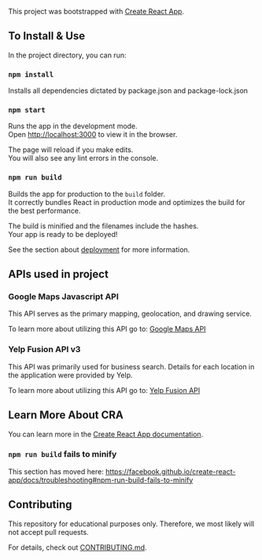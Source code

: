 This project was bootstrapped with [Create React App](https://github.com/facebook/create-react-app).

## To Install & Use

In the project directory, you can run:

### `npm install`

Installs all dependencies dictated by package.json and package-lock.json

### `npm start`

Runs the app in the development mode.<br>
Open [http://localhost:3000](http://localhost:3000) to view it in the browser.

The page will reload if you make edits.<br>
You will also see any lint errors in the console.

### `npm run build`

Builds the app for production to the `build` folder.<br>
It correctly bundles React in production mode and optimizes the build for the best performance.

The build is minified and the filenames include the hashes.<br>
Your app is ready to be deployed!

See the section about [deployment](https://facebook.github.io/create-react-app/docs/deployment) for more information.

## APIs used in project

### Google Maps Javascript API

This API serves as the primary mapping, geolocation, and drawing service.

To learn more about utilizing this API go to: [Google Maps API](https://developers.google.com/maps/documentation/javascript/tutorial)

### Yelp Fusion API v3

This API was primarily used for business search. Details for each location in the application were provided by Yelp.

To learn more about utilizing this API go to: [Yelp Fusion API](https://www.yelp.com/developers/documentation/v3)

## Learn More About CRA

You can learn more in the [Create React App documentation](https://facebook.github.io/create-react-app/docs/getting-started).

### `npm run build` fails to minify

This section has moved here: https://facebook.github.io/create-react-app/docs/troubleshooting#npm-run-build-fails-to-minify

## Contributing

This repository for educational purposes only. Therefore, we most likely will not accept pull requests.

For details, check out [CONTRIBUTING.md](CONTRIBUTING.md).
